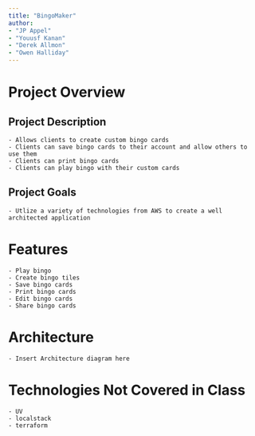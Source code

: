 ```yaml
---
title: "BingoMaker"
author:
- "JP Appel"
- "Youusf Kanan"
- "Derek Allmon"
- "Owen Halliday"
---
```


# Project Overview
## Project Description
    - Allows clients to create custom bingo cards 
    - Clients can save bingo cards to their account and allow others to use them
    - Clients can print bingo cards
    - Clients can play bingo with their custom cards
## Project Goals
    - Utlize a variety of technologies from AWS to create a well architected application 
# Features
    - Play bingo
    - Create bingo tiles
    - Save bingo cards
    - Print bingo cards
    - Edit bingo cards
    - Share bingo cards

# Architecture
    - Insert Architecture diagram here

# Technologies Not Covered in Class
    - UV
    - localstack
    - terraform

